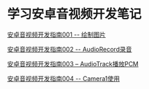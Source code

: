 # 学习安卓音视频开发笔记

[安卓音视频开发指南001 -- 绘制图片](https://hotdldl.com/article/%E5%AE%89%E5%8D%93%E9%9F%B3%E8%A7%86%E9%A2%91%E5%BC%80%E5%8F%91%E6%8C%87%E5%8D%97001-%E7%BB%98%E5%88%B6%E5%9B%BE%E7%89%87.html)

[安卓音视频开发指南002 -- AudioRecord录音](https://hotdldl.com/article/%E5%AE%89%E5%8D%93%E9%9F%B3%E8%A7%86%E9%A2%91%E5%BC%80%E5%8F%91%E6%8C%87%E5%8D%97002-AudioRecord%E5%BD%95%E9%9F%B3.html)

[安卓音视频开发指南003 – AudioTrack播放PCM](https://hotdldl.com/article/%E5%AE%89%E5%8D%93%E9%9F%B3%E8%A7%86%E9%A2%91%E5%BC%80%E5%8F%91%E6%8C%87%E5%8D%97003-AudioTrack%E6%92%AD%E6%94%BEPCM.html)

[安卓音视频开发指南004 -- Camera1使用](https://hotdldl.com/article/%E5%AE%89%E5%8D%93%E9%9F%B3%E8%A7%86%E9%A2%91%E5%BC%80%E5%8F%91%E6%8C%87%E5%8D%97004-Camera1%E4%BD%BF%E7%94%A8.html)

